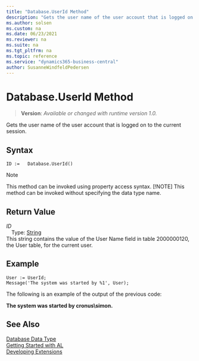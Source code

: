 ```yaml
---
title: "Database.UserId Method"
description: "Gets the user name of the user account that is logged on to the current session."
ms.author: solsen
ms.custom: na
ms.date: 06/23/2021
ms.reviewer: na
ms.suite: na
ms.tgt_pltfrm: na
ms.topic: reference
ms.service: "dynamics365-business-central"
author: SusanneWindfeldPedersen
---
```

[//]: # (START>DO_NOT_EDIT)
[//]: # (IMPORTANT:Do not edit any of the content between here and the END>DO_NOT_EDIT.)
[//]: # (Any modifications should be made in the .xml files in the ModernDev repo.)
# Database.UserId Method
> **Version**: _Available or changed with runtime version 1.0._

Gets the user name of the user account that is logged on to the current session.


## Syntax
```AL
ID :=   Database.UserId()
```
> [!NOTE]
> This method can be invoked using property access syntax.
> [!NOTE]
> This method can be invoked without specifying the data type name.


## Return Value
*ID*  
&emsp;Type: [String](../string/string-data-type.md)  
This string contains the value of the User Name field in table 2000000120, the User table, for the current user.


[//]: # (IMPORTANT: END>DO_NOT_EDIT)

## Example

```al
User := UserId;  
Message('The system was started by %1', User);  
```
The following is an example of the output of the previous code:

**The system was started by cronus\simon.**

## See Also

[Database Data Type](database-data-type.md)  
[Getting Started with AL](../../devenv-get-started.md)  
[Developing Extensions](../../devenv-dev-overview.md)
